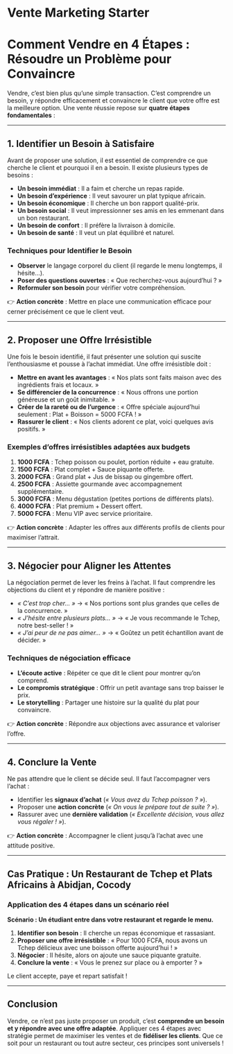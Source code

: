 # Vente Marketing  Starter

# **Comment Vendre en 4 Étapes : Résoudre un Problème pour Convaincre**  

Vendre, c’est bien plus qu’une simple transaction. C’est comprendre un besoin, y répondre efficacement et convaincre le client que votre offre est la meilleure option. Une vente réussie repose sur **quatre étapes fondamentales** :

---

## **1. Identifier un Besoin à Satisfaire**  
Avant de proposer une solution, il est essentiel de comprendre ce que cherche le client et pourquoi il en a besoin. Il existe plusieurs types de besoins :

- **Un besoin immédiat** : Il a faim et cherche un repas rapide.
- **Un besoin d’expérience** : Il veut savourer un plat typique africain.
- **Un besoin économique** : Il cherche un bon rapport qualité-prix.
- **Un besoin social** : Il veut impressionner ses amis en les emmenant dans un bon restaurant.
- **Un besoin de confort** : Il préfère la livraison à domicile.
- **Un besoin de santé** : Il veut un plat équilibré et naturel.

### **Techniques pour Identifier le Besoin**
- **Observer** le langage corporel du client (il regarde le menu longtemps, il hésite…).
- **Poser des questions ouvertes** : « Que recherchez-vous aujourd’hui ? »
- **Reformuler son besoin** pour vérifier votre compréhension.

👉 **Action concrète** : Mettre en place une communication efficace pour cerner précisément ce que le client veut.

---

## **2. Proposer une Offre Irrésistible**  
Une fois le besoin identifié, il faut présenter une solution qui suscite l’enthousiasme et pousse à l’achat immédiat. Une offre irrésistible doit :

- **Mettre en avant les avantages** : « Nos plats sont faits maison avec des ingrédients frais et locaux. »
- **Se différencier de la concurrence** : « Nous offrons une portion généreuse et un goût inimitable. »
- **Créer de la rareté ou de l’urgence** : « Offre spéciale aujourd’hui seulement : Plat + Boisson = 5000 FCFA ! »
- **Rassurer le client** : « Nos clients adorent ce plat, voici quelques avis positifs. »

### **Exemples d’offres irrésistibles adaptées aux budgets**
1. **1000 FCFA** : Tchep poisson ou poulet, portion réduite + eau gratuite.
2. **1500 FCFA** : Plat complet + Sauce piquante offerte.
3. **2000 FCFA** : Grand plat + Jus de bissap ou gingembre offert.
4. **2500 FCFA** : Assiette gourmande avec accompagnement supplémentaire.
5. **3000 FCFA** : Menu dégustation (petites portions de différents plats).
6. **4000 FCFA** : Plat premium + Dessert offert.
7. **5000 FCFA** : Menu VIP avec service prioritaire.

👉 **Action concrète** : Adapter les offres aux différents profils de clients pour maximiser l’attrait.

---

## **3. Négocier pour Aligner les Attentes**  
La négociation permet de lever les freins à l’achat. Il faut comprendre les objections du client et y répondre de manière positive :

- *« C’est trop cher… »* → « Nos portions sont plus grandes que celles de la concurrence. »
- *« J’hésite entre plusieurs plats… »* → « Je vous recommande le Tchep, notre best-seller ! »
- *« J’ai peur de ne pas aimer… »* → « Goûtez un petit échantillon avant de décider. »

### **Techniques de négociation efficace**
- **L’écoute active** : Répéter ce que dit le client pour montrer qu’on comprend.
- **Le compromis stratégique** : Offrir un petit avantage sans trop baisser le prix.
- **Le storytelling** : Partager une histoire sur la qualité du plat pour convaincre.

👉 **Action concrète** : Répondre aux objections avec assurance et valoriser l’offre.

---

## **4. Conclure la Vente**  
Ne pas attendre que le client se décide seul. Il faut l’accompagner vers l’achat :

- Identifier les **signaux d’achat** (*« Vous avez du Tchep poisson ? »*).
- Proposer une **action concrète** (*« On vous le prépare tout de suite ? »*).
- Rassurer avec une **dernière validation** (*« Excellente décision, vous allez vous régaler ! »*).

👉 **Action concrète** : Accompagner le client jusqu’à l’achat avec une attitude positive.

---

## **Cas Pratique : Un Restaurant de Tchep et Plats Africains à Abidjan, Cocody**  
### **Application des 4 étapes dans un scénario réel**

**Scénario : Un étudiant entre dans votre restaurant et regarde le menu.**

1. **Identifier son besoin** : Il cherche un repas économique et rassasiant.
2. **Proposer une offre irrésistible** : « Pour 1000 FCFA, nous avons un Tchep délicieux avec une boisson offerte aujourd’hui ! »
3. **Négocier** : Il hésite, alors on ajoute une sauce piquante gratuite.
4. **Conclure la vente** : « Vous le prenez sur place ou à emporter ? »

Le client accepte, paye et repart satisfait !

---

## **Conclusion**  
Vendre, ce n’est pas juste proposer un produit, c’est **comprendre un besoin et y répondre avec une offre adaptée**. Appliquer ces 4 étapes avec stratégie permet de maximiser les ventes et de **fidéliser les clients**. Que ce soit pour un restaurant ou tout autre secteur, ces principes sont universels !



